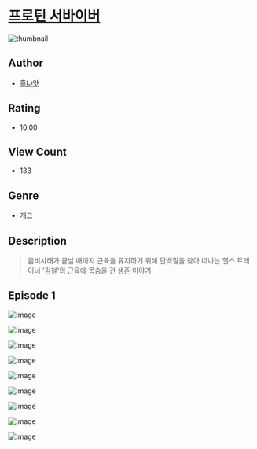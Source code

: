 # [프로틴 서바이버](https://comic.naver.com/challenge/list?titleId=810443)
![thumbnail](https://image-comic.pstatic.net/user_contents_data/challenge_comic/2023/05/23/366896/upload_7363440806133446450_480x623.jpeg)

## Author
- [흥냐앗](https://comic.naver.com/artistTitle?id=366896)

## Rating
- 10.00

## View Count
- 133

## Genre
- 개그

## Description
> 좀비사태가 끝날 때까지 근육을 유지하기 위해 단백질을 찾아 떠나는 헬스 트레이너 '김철'의 근육에 목숨을 건 생존 이야기!


## Episode 1
![image](https://image-comic.pstatic.net/user_contents_data/challenge_comic/2023/05/23/366896/upload_3630798742576576865.jpeg)

![image](https://image-comic.pstatic.net/user_contents_data/challenge_comic/2023/05/23/366896/upload_3761124934641924151.jpeg)

![image](https://image-comic.pstatic.net/user_contents_data/challenge_comic/2023/05/23/366896/upload_3834359031857767732.jpeg)

![image](https://image-comic.pstatic.net/user_contents_data/challenge_comic/2023/05/23/366896/upload_3906089164721185125.jpeg)

![image](https://image-comic.pstatic.net/user_contents_data/challenge_comic/2023/05/23/366896/upload_7291949257914921825.jpeg)

![image](https://image-comic.pstatic.net/user_contents_data/challenge_comic/2023/05/23/366896/upload_3545287701143249251.jpeg)

![image](https://image-comic.pstatic.net/user_contents_data/challenge_comic/2023/05/23/366896/upload_7305795417158203446.jpeg)

![image](https://image-comic.pstatic.net/user_contents_data/challenge_comic/2023/05/23/366896/upload_3919598665788045360.jpeg)

![image](https://image-comic.pstatic.net/user_contents_data/challenge_comic/2023/05/23/366896/upload_3545793270300358968.jpeg)
